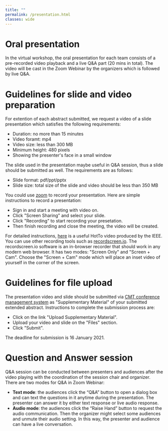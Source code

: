 ```yaml
---
title: ""
permalink: /presentation.html
classes: wide
---
```

# Oral presentation
In the virtual workshop, the oral presentation for each team consists of a pre-recorded video playback and a live Q&A part (20 mins in total). The video will be cast in the Zoom Webinar by the organizers which is followed by live Q&A.

# Guidelines for slide and video preparation
For extention of each abstract submitted, we request a video of a slide presentation which satisfies the following requirements:
 + Duration: no more than 15 minutes   
 + Video foramt: mp4       
 + Video size: less than 300 MB  
 + Minimum height: 480 pixels
 + Showing the presenter's face in a small window
 
The slide used in the presentation maybe useful in Q&A session, thus a slide should be submitted as well. The requirements are as follows:
 + Slide format: pdf/ppt/pptx  
 + Slide size: total size of the slide and video should be less than 350 MB 

You could use [zoom](https://us02web.zoom.us/) to record your presentation. Here are simple instructions to record a presentation:
 + Sign in and start a meeting with video on.  
 + Click "Screen Sharing" and select your slide.
 + Click "Recording" to start recording your presetation.  
 + Then finish recording and close the meeting, the video will be created.  

For detailed instructions, [here](https://ieeetv.ieee.org/ieeetv-specials/recording-your-presentation-with-zoom) is a useful HotTo video produced by the IEEE.  
You can use other recording tools such as [recordscreen.io](https://recordscreen.io/). The recordscreen.io software is an in-browser recorder that should work in any modern web browser. It has two modes: "Screen Only" and "Screen + Cam". Choose the "Screen + Cam" mode which will place an inset video of yourself in the corner of the screen.

# Guidelines for file upload 
The presentation video and slide should be submitted via [CMT conference management system](https://cmt3.research.microsoft.com/DIHARDW2020) as "Supplementary Material" of your submitted extended abstract. Instructions to complete the submission process are: 
 + Click on the link "Upload Supplementary Material".  
 + Upload your video and slide on the "Files" section. 
 + Click "Submit".

The deadline for submission is 16 January 2021.

# Question and Answer session
Q&A session can be conducted between presenters and audiences after the video playing with the coordination of the session chair and organizer. There are two modes for Q&A in Zoom Webinar:
 + **Text mode**: the audiences click the “Q&A” button to open a dialog box and can text the questions in it anytime during the presentation. The presenter can answer it by either text response or live audio response.   
 + **Audio mode**: the audiences click the “Raise Hand” button to request the audio communication. Then the organizer might select some audiences and unmute their audio setting. In this way, the presenter and audience can have a live conversation.  


